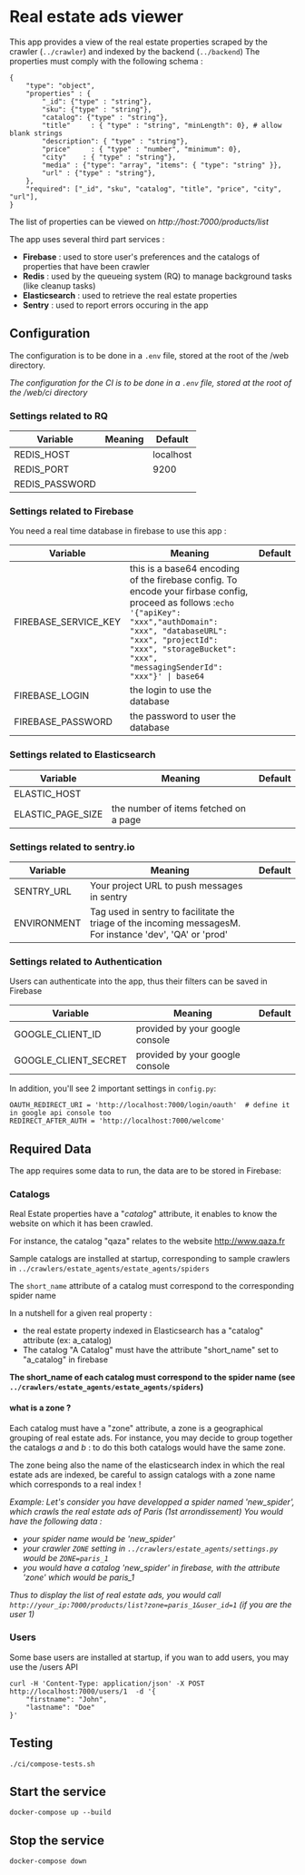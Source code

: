 # Real estate ads viewer

This app provides a view of the real estate properties scraped by the crawler (`../crawler`) and indexed by the backend (`../backend`)
The properties must comply with the following schema :

```
{
    "type": "object",
    "properties" : {
        "_id": {"type" : "string"},
        "sku": {"type" : "string"},
        "catalog": {"type" : "string"},
        "title"     : { "type" : "string", "minLength": 0}, # allow blank strings
        "description": { "type" : "string"},
        "price"     : { "type" : "number", "minimum": 0},
        "city"    : { "type" : "string"},
        "media" : {"type": "array", "items": { "type": "string" }},
        "url" : {"type" : "string"},
    },
    "required": ["_id", "sku", "catalog", "title", "price", "city", "url"],
}
```

The list of properties can be viewed on *http://host:7000/products/list*

The app uses several third part services :
* __Firebase__ : used to store user's preferences and the catalogs of properties that have been crawler
* __Redis__ : used by the queueing system (RQ) to manage background tasks (like cleanup tasks)
* __Elasticsearch__ : used to retrieve the real estate properties
* __Sentry__ : used to report errors occuring in the app

## Configuration

The configuration is to be done in a `.env` file, stored at the root of the /web directory.

_The configuration for the CI is to be done in a `.env` file, stored at the root of the /web/ci directory_

### Settings related to RQ

| Variable| Meaning | Default
| ---- | --- | ---
| REDIS_HOST | | localhost
| REDIS_PORT | | 9200
| REDIS_PASSWORD | |

### Settings related to Firebase

You need a real time database in firebase to use this app :

| Variable| Meaning | Default
| ---- | --- | ---
| FIREBASE_SERVICE_KEY | this is a base64 encoding of the firebase config. To encode your firbase config, proceed as follows :`echo '{"apiKey": "xxx","authDomain": "xxx", "databaseURL": "xxx", "projectId": "xxx", "storageBucket": "xxx", "messagingSenderId": "xxx"}' \| base64` |
| FIREBASE_LOGIN | the login to use the database |
| FIREBASE_PASSWORD | the password to user the database |

### Settings related to Elasticsearch

| Variable| Meaning | Default
| ---- | --- | ---
| ELASTIC_HOST | |
| ELASTIC_PAGE_SIZE | the number of items fetched on a page |

### Settings related to sentry.io

| Variable| Meaning | Default
| ---- | --- | ---
| SENTRY_URL | Your project URL to push messages in sentry |
| ENVIRONMENT | Tag used in sentry to facilitate the triage of the incoming messagesM. For instance 'dev', 'QA' or 'prod'  |

### Settings related to Authentication

Users can authenticate into the app, thus their filters can be saved in Firebase

| Variable| Meaning | Default
| ---- | --- | ---
| GOOGLE_CLIENT_ID | provided by your google console |
| GOOGLE_CLIENT_SECRET | provided by your google console |

In addition, you'll see 2 important settings in `config.py`:

```
OAUTH_REDIRECT_URI = 'http://localhost:7000/login/oauth'  # define it in google api console too
REDIRECT_AFTER_AUTH = 'http://localhost:7000/welcome'  
```

## Required Data

The app requires some data to run, the data are to be stored in Firebase:

### Catalogs

Real Estate properties have a "_catalog_" attribute, it enables to know the website on which it has been crawled.

For instance, the catalog "qaza" relates to the website http://www.qaza.fr

Sample catalogs are installed at startup, corresponding to sample crawlers in  `../crawlers/estate_agents/estate_agents/spiders`

The `short_name` attribute of a catalog must correspond to the corresponding spider name

In a nutshell for a given real property :
* the real estate property indexed in Elasticsearch has a "catalog" attribute (ex: a_catalog)
* The catalog "A Catalog" must have the attribute "short_name" set to "a_catalog" in firebase

**The short_name of each catalog must correspond to the spider name (see `../crawlers/estate_agents/estate_agents/spiders`)**

#### what is a zone ?

Each catalog must have a "zone" attribute, a zone is a geographical grouping of real estate ads. For instance, you may decide to group together the catalogs _a_ and _b_ : to do this both catalogs would have the same zone.

The zone being also the name of the elasticsearch index in which the real estate ads are indexed, be careful to assign catalogs with a zone name which corresponds to a real index !

_Example:_
_Let's consider you have developped a spider named 'new_spider', which crawls the real estate ads of Paris (1st arrondissement)_
_You would have the following data :_

* _your spider name would be 'new_spider'_
* _your crawler `ZONE` setting in `../crawlers/estate_agents/settings.py` would be `ZONE=paris_1`_
* _you would have a catalog 'new_spider' in firebase, with the attribute 'zone' which would be paris_1_

_Thus to display the list of real estate ads, you would call `http://your_ip:7000/products/list?zone=paris_1&user_id=1` (if you are the user 1)_

### Users

Some base users are installed at startup, if you wan to add users, you may use the /users API
```
curl -H 'Content-Type: application/json' -X POST http://localhost:7000/users/1  -d '{
    "firstname": "John",
    "lastname": "Doe"
}'
```

## Testing

```
./ci/compose-tests.sh
```

## Start the service

```
docker-compose up --build
```

## Stop the service

```
docker-compose down
```
